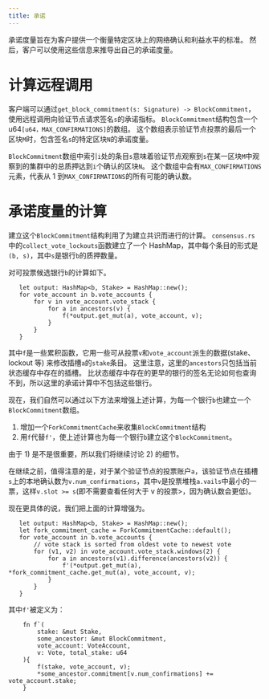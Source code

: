 ```yaml
---
title: 承诺
---
```


承诺度量旨在为客户提供一个衡量特定区块上的网络确认和利益水平的标准。 然后，客户可以使用这些信息来推导出自己的承诺度量。

# 计算远程调用

客户端可以通过`get_block_commitment(s: Signature) -> BlockCommitment`，使用远程调用向验证节点请求签名`s`的承诺指标。 `BlockCommitment`结构包含一个 u64`[u64，MAX_CONFIRMATIONS]`的数组。 这个数组表示验证节点投票的最后一个区块`M`时，包含签名`s`的特定区块`N`的承诺度量。

`BlockCommitment`数组中索引`i`处的条目`s`意味着验证节点观察到`s`在某一区块`M`中观察到的集群中的总质押达到`i`个确认的区块`N`。 这个数组中会有`MAX_CONFIRMATIONS`元素，代表从 1 到`MAX_CONFIRMATIONS`的所有可能的确认数。

# 承诺度量的计算

建立这个`BlockCommitment`结构利用了为建立共识而进行的计算。 `consensus.rs`中的`collect_vote_lockouts`函数建立了一个 HashMap，其中每个条目的形式是`(b, s)`，其中`s`是银行`b`的质押数量。

对可投票候选银行`b`的计算如下。

```text
   let output: HashMap<b, Stake> = HashMap::new();
   for vote_account in b.vote_accounts {
       for v in vote_account.vote_stack {
           for a in ancestors(v) {
               f(*output.get_mut(a), vote_account, v);
           }
       }
   }
```

其中`f`是一些累积函数，它用一些可从投票`v`和`vote_account`派生的数据(stake、lockout 等) 来修改插槽`a`的`stake`条目。 这里注意，这里的`ancestors`只包括当前状态缓存中存在的插槽。 比状态缓存中存在的更早的银行的签名无论如何也查询不到，所以这里的承诺计算中不包括这些银行。

现在，我们自然可以通过以下方法来增强上述计算，为每一个银行`b`也建立一个`BlockCommitment`数组。

1. 增加一个`ForkCommitmentCache`来收集`BlockCommitment`结构
2. 用`f`代替`f'`，使上述计算也为每一个银行`b`建立这个`BlockCommitment`。

由于 1) 是不是很重要，所以我们将继续讨论 2) 的细节。

在继续之前，值得注意的是，对于某个验证节点的投票账户`a`，该验证节点在插槽`s`上的本地确认数为`v.num_confirmations`，其中`v`是投票堆栈`a.vails`中最小的一票，这样`v.slot >= s`(即不需要查看任何大于 v 的投票>，因为确认数会更低)。

现在更具体的说，我们把上面的计算增强为。

```text
   let output: HashMap<b, Stake> = HashMap::new();
   let fork_commitment_cache = ForkCommitmentCache::default();
   for vote_account in b.vote_accounts {
       // vote stack is sorted from oldest vote to newest vote
       for (v1, v2) in vote_account.vote_stack.windows(2) {
           for a in ancestors(v1).difference(ancestors(v2)) {
               f'(*output.get_mut(a), *fork_commitment_cache.get_mut(a), vote_account, v);
           }
       }
   }
```

其中`f'`被定义为：

```text
    fn f`(
        stake: &mut Stake,
        some_ancestor: &mut BlockCommitment,
        vote_account: VoteAccount,
        v: Vote, total_stake: u64
    ){
        f(stake, vote_account, v);
        *some_ancestor.commitment[v.num_confirmations] += vote_account.stake;
    }
```
